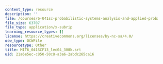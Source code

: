 ```yaml
---
content_type: resource
description: ''
file: /courses/6-041sc-probabilistic-systems-analysis-and-applied-probability-fall-2013/21a6e5ecc85050c8a3a62abdc265ca16_MIT6_041SCF13_lec04_300k.vtt
file_size: 63707
file_type: application/x-subrip
learning_resource_types: []
license: https://creativecommons.org/licenses/by-nc-sa/4.0/
ocw_type: OCWFile
resourcetype: Other
title: MIT6_041SCF13_lec04_300k.srt
uid: 21a6e5ec-c850-50c8-a3a6-2abdc265ca16
---
```

